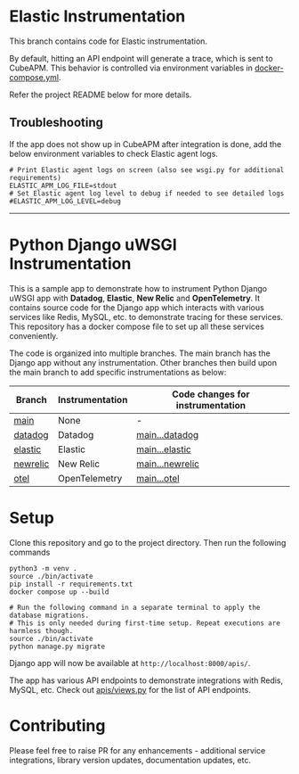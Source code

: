 # Elastic Instrumentation

This branch contains code for Elastic instrumentation.

By default, hitting an API endpoint will generate a trace, which is sent to CubeAPM. This behavior is controlled via environment variables in [docker-compose.yml](docker-compose.yml).

Refer the project README below for more details.

## Troubleshooting

If the app does not show up in CubeAPM after integration is done, add the below environment variables to check Elastic agent logs.

```shell
# Print Elastic agent logs on screen (also see wsgi.py for additional requirements)
ELASTIC_APM_LOG_FILE=stdout
# Set Elastic agent log level to debug if needed to see detailed logs
#ELASTIC_APM_LOG_LEVEL=debug
```

---

# Python Django uWSGI Instrumentation

This is a sample app to demonstrate how to instrument Python Django uWSGI app with **Datadog**, **Elastic**, **New Relic** and **OpenTelemetry**. It contains source code for the Django app which interacts with various services like Redis, MySQL, etc. to demonstrate tracing for these services. This repository has a docker compose file to set up all these services conveniently.

The code is organized into multiple branches. The main branch has the Django app without any instrumentation. Other branches then build upon the main branch to add specific instrumentations as below:

| Branch                                                                                         | Instrumentation | Code changes for instrumentation                                                                                |
| ---------------------------------------------------------------------------------------------- | --------------- | --------------------------------------------------------------------------------------------------------------- |
| [main](https://github.com/cubeapm/sample_app_python_django_uwsgi/tree/main)         | None            | -                                                                                                               |
| [datadog](https://github.com/cubeapm/sample_app_python_django_uwsgi/tree/datadog) | Datadog       | [main...datadog](https://github.com/cubeapm/sample_app_python_django_uwsgi/compare/main...datadog) |
| [elastic](https://github.com/cubeapm/sample_app_python_django_uwsgi/tree/elastic)         | Elastic   | [main...elastic](https://github.com/cubeapm/sample_app_python_django_uwsgi/compare/main...elastic)         |
| [newrelic](https://github.com/cubeapm/sample_app_python_django_uwsgi/tree/newrelic) | New Relic       | [main...newrelic](https://github.com/cubeapm/sample_app_python_django_uwsgi/compare/main...newrelic) |
| [otel](https://github.com/cubeapm/sample_app_python_django_uwsgi/tree/otel)         | OpenTelemetry   | [main...otel](https://github.com/cubeapm/sample_app_python_django_uwsgi/compare/main...otel)         |

# Setup

Clone this repository and go to the project directory. Then run the following commands

```
python3 -m venv .
source ./bin/activate
pip install -r requirements.txt
docker compose up --build

# Run the following command in a separate terminal to apply the database migrations.
# This is only needed during first-time setup. Repeat executions are harmless though.
source ./bin/activate
python manage.py migrate
```

Django app will now be available at `http://localhost:8000/apis/`.

The app has various API endpoints to demonstrate integrations with Redis, MySQL, etc. Check out [apis/views.py](apis/views.py) for the list of API endpoints.

# Contributing

Please feel free to raise PR for any enhancements - additional service integrations, library version updates, documentation updates, etc.
